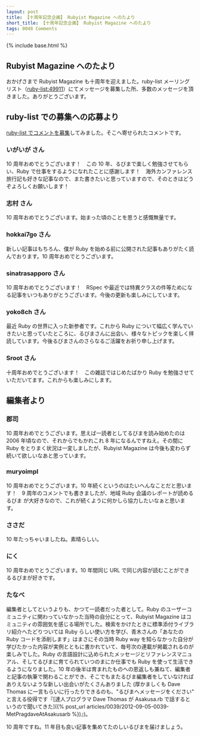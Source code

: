 ```yaml
---
layout: post
title: 【十周年記念企画】 Rubyist Magazine へのたより
short_title: 【十周年記念企画】 Rubyist Magazine へのたより
tags: 0048 Comments
---
```

{% include base.html %}


## Rubyist Magazine へのたより

おかげさまで Rubyist Magazine も十周年を迎えました。ruby-list メーリングリスト（[ruby-list:49911](http://article.gmane.org/gmane.comp.lang.ruby.japanese/9024)）にてメッセージを募集した所、多数のメッセージを頂きました。ありがとうございます。

## ruby-list での募集への応募より

[ruby-list でコメントを募集](http://article.gmane.org/gmane.comp.lang.ruby.japanese/9024)してみました。そこへ寄せられたコメントです。

### いがいが さん

10 周年おめでとうございます！　この 10 年、るびまで楽しく勉強させてもらい、Ruby で仕事をするようになれたことに感謝します！　海外カンファレンス旅行記も好きな記事なので、また書きたいと思っていますので、そのときはどうぞよろしくお願いします！

### 志村 さん

10 周年おめでとうございます。始まった頃のことを思うと感慨無量です。

### hokkai7go さん

新しい記事はもちろん、僕が Ruby を始める前に公開された記事もありがたく読んでおります。10 周年おめでとうございます。

### sinatrasapporo さん

10 周年おめでとうございます！　RSpec や最近では特異クラスの件等ためになる記事をいつもありがとうございます。今後の更新も楽しみにしています。

### yoko8ch さん

最近 Ruby の世界に入った新参者です。これから Ruby について幅広く学んでいきたいと思っていたところに、るびまさんに出会い、様々なトピックを楽しく拝読しています。今後るびまさんのさらなるご活躍をお祈り申し上げます。

### Sroot さん

十周年おめでとうございます！　この雑誌ではじめたばかり Ruby を勉強させていただいてます。これからも楽しみにします。

## 編集者より

### 郡司

10 周年おめでとうございます。思えば一読者としてるびまを読み始めたのは 2006 年頃なので、それからでもかれこれ 8 年になるんですねえ。その間に Ruby をとりまく状況は一変しましたが、Rubyist Magazine は今後も変わらず 続いて欲しいなあと思っています。

### muryoimpl

10 周年おめでとうございます。10 年続くというのはたいへんなことだと思います！　9 周年のコメントでも書きましたが、地域 Ruby 会議のレポートが読める るびま が大好きなので、これが続くように何かしら協力したいなぁと思います。

### ささだ

10 年たっちゃいましたね。素晴らしい。

### にく

10 周年おめでとうございます。10 年間同じ URL で同じ内容が読むことができるるびまが好きです。

### たなべ

編集者としてというよりも、かつて一読者だった者として。Ruby のユーザーコミュニティに関わっていなかった当時の自分にとって、Rubyist Magazine はコミュニティの雰囲気を感じる場所でした。検索をかけたときに標準添付ライブラリ紹介へたどりついては Ruby らしい使い方を学び、青木さんの「あなたの Ruby コードを添削します」はまさにその当時 Ruby way を知らなかった自分が学びたかった内容が実例とともに書かれていて、毎号次の連載が掲載されるのが楽しみでした。Ruby の言語設計に込められたメッセージとリファレンスマニュアル、そしてるびまに育てられていつのまにか仕事でも Ruby を使って生活できるようになりました。10 年の後半は育まれたものへの恩返しも兼ねて、編集者と記事の執筆で関わることができ、そこでもまたるびま編集者をしていなければありえないような新しい出会いがたくさんありました (厚かましくも Dave Thomas に一言もらいに行ったりできるのも、"るびまへメッセージをください" と言える役得です『[達人プログラマ Dave Thomas が Asakusa.rb で話するというので聞いてきた]({% post_url articles/0039/2012-09-05-0039-MetPragdaveAtAsakusarb %})』)。

10 周年ですね。11 年目も良い記事を集めてたのしいるびまを届けましょう。


